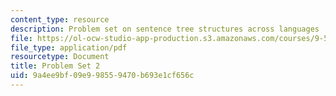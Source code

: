 ```yaml
---
content_type: resource
description: Problem set on sentence tree structures across languages
file: https://ol-ocw-studio-app-production.s3.amazonaws.com/courses/9-57j-language-acquisition-fall-2001/9a4ee9bf09e998559470b693e1cf656c_problemset2.pdf
file_type: application/pdf
resourcetype: Document
title: Problem Set 2
uid: 9a4ee9bf-09e9-9855-9470-b693e1cf656c
---
```

